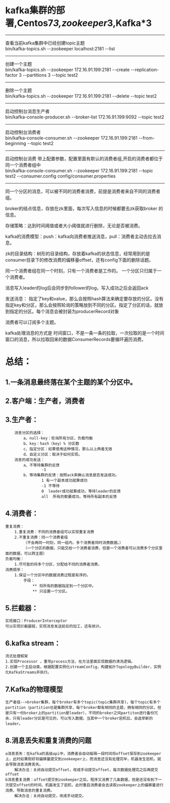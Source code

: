kafka集群的部署,Centos7*3,zookeeper*3,Kafka*3
=======

-----  
查看当前kafka集群中已经创建topic主题<br/> 
bin/kafka-topics.sh --zookeeper localhost:2181 --list


-----
创建一个主题<br/> 
bin/kafka-topics.sh --zookeeper 172.16.91.199:2181 --create --replication-factor 3 --partitions 3 --topic test2

----
 删除一个主题<br/> 
 bin/kafka-topics.sh --zookeeper 172.16.91.199:2181 --delete --topic test2

------
 启动控制台消息生产者<br/> 
 bin/kafka-console-producer.sh --broker-list 172.16.91.199:9092 --topic test2

----
 启动控制台消费者<br/> 
 bin/kafka-console-consumer.sh --zookeeper 172.16.91.199:2181 --from-beginning --topic test2
 
------- 
 启动控制台消费 带上配置参数，配置里面有默认的消费者组,开启的消费者都位于同一个消费者组中<br/> 
 bin/kafka-console-consumer.sh --zookeeper 172.16.91.199:2181 --topic test2 --consumer.config config/consumer.properties
<br/> 

------------ 

 同一个分区的消息，可以被不同的消费者消费，前提是消费者来自不同的消费者组。

 broker的结点信息，存放在zk里面，每次写入信息的时候都要去zk获取broker 的信息。

 存储策略：达到时间阈值或者大小阈值就进行删除，无论是否被消费。

 kafka的消费模型：push：kafka向消费者推送消息，pull：消费者主动去拉去消息。

 zk的目录结构：树形的目录结构，存放着kafka的状态信息，经常用到的是consumer目录下的修改消费的偏移量offset，还有config下面的删除话题。

 同一个消费者组在同一个时刻，只有一个消费者是工作的。 一个分区只归属于一个消费者。

 消息写入leader的log后会同步到follower的log，写入成功之后会返回ack

 发送消息： 指定了key和value，那么会按照hash算法来确定要存放的分区。没有指定key和分区，那么会按照轮询的策略放到不同的分区。指定了分区的话，就放到指定的分区。每个消息会被封装为producerRecord对象

 消费者可以订阅多个主题。

 kafka处理消息的方式是 时间窗口，不是一条一条的拉取，一次拉取的是一个时间窗口的消息，所以拉取回来的数据ConsumerRecords要循环遍历消费。

 总结：
 ======
 1.一条消息最终落在某个主题的某个分区中。<br/>
 -----
 2.客户端：生产者，消费者<br/>
 -----
 3.生产者：<br/>
 ------
 		消息分区的选择：
 			a、null-key：轮询所有分区，负载均衡
 			b、key：hash（key）% 分区数
 			c、指定分区：如果使用这种情况，那么以上两者无效
 			d、自定义分区：取决于如何实现。
 		消息的成功发送：
 			a、不等待集群的反馈
 					-1
 			b、等待集群的反馈：按照ack来确认消息是否发送成功。
 					1 有一个副本成功就算成功
 					-1 不等待
 					0  leader成功就算成功，等待leader的反馈
 					all  所有的都要成功，等待所有副本的反馈
4.消费者：<br/>
----------
	重复消费：
		1.重复消费：不同的消费者组可以实现重复消费
		2.不重复消费：同一个消费者组
			（不会再同一时刻，同一组内，多个消费者同时消费数据。）
			（一个分区的数据，只能交给一个消费者消费，但是一个消费者可以消费多个分区里面的数据，可以跨主题）
	负载均衡：
		1.尽可能的将多个分区，分配给不同的消费者消费。
	消费顺序：
		1.保证一个分区中的数据消费过程是有序的。
			手段：
				** 将所有的数据指定到一个分区中。
				** 只设置一个分区。
5.拦截器：<br/>
----------
	实现接口：ProducerInterceptor
	可以实现拦截器链，实现消息发送前后的加工，还有统计。

6.kafka stream：<br/>
--------
	流式处理框架
	1.实现Processor ，重写process方法，在方法里面实现数据的清洗逻辑。
	2.创建一个主启动类，根据配置实例化streamConfig，构建拓扑TopologyBuilder，实例化KafkaStreams并执行。  

7.Kafka的物理模型<br/>
--------
	生产者组-->broker集群，每个broker有多个topic(topic集群共享)，每个topic有多个partition（partition也是集群共享，每个broker都有相同的主题，拥有相同的分区，但是只有一份broker上的partition是leader），不同的broker之间partiton进行备份冗余，只有leader分区是可见的，可以写入数据，当其中一个broker宕机后，会选举新的leader。

8.消息丢失和重复消费的问题<br/>
---------
	a消息丢失：在kafka的高级api中，消费者会自动每隔一段时间将offset保存到zookeeper上，此时如果刚好将偏移量提交到zookeeper上，而消息还没有处理完毕，机器发生宕机，就会导致消息消费丢失。
		解决办法：关闭自动提交offset，改成手动提交offset，每次数据处理完之后再提交offset
	b消息重复消费：offset提交到zookeeper之后，程序又消费了几条数据，但是还没有到下一次提交offset的时间，机器发生了宕机，此时重启消费者会去读取zookeeper上的偏移量进行消费，导致消息的重复消费。
		解决办法：关闭自动提交，改成手动提交。

